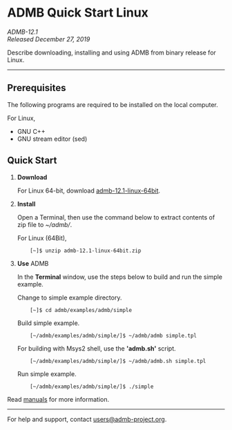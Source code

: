 # ADMB Quick Start Linux

*ADMB-12.1*  
*Released December 27, 2019*  

Describe downloading, installing and using ADMB from binary release for Linux.

---

Prerequisites
-------------

The following programs are required to be installed on the local computer.

For Linux,

* GNU C++
* GNU stream editor (sed)

Quick Start
-----------

1. **Download**

   For Linux 64-bit, download [admb-12.1-linux-64bit](https://github.com/admb-project/admb/releases/download/admb-12.1/admb-12.1-linux-64bit.zip).

2. **Install**

   Open a Terminal, then use the command below to extract contents of zip file to _~/admb/_. 

   For Linux (64Bit),

           [~]$ unzip admb-12.1-linux-64bit.zip

3. **Use** ADMB

   In the **Terminal** window, use the steps below to build and run the simple example.

   Change to simple example directory.       

           [~]$ cd admb/examples/admb/simple

   Build simple example.

           [~/admb/examples/admb/simple/]$ ~/admb/admb simple.tpl

   For building with Msys2 shell, use the **'admb.sh'** script.

           [~/admb/examples/admb/simple/]$ ~/admb/admb.sh simple.tpl

   Run simple example.

           [~/admb/examples/admb/simple/]$ ./simple

Read [manuals](http://www.admb-project.org/docs/manuals/) for more information.

--------------------------------------------------------------------------------
For help and support, contact <users@admb-project.org>.

